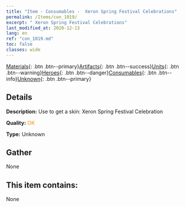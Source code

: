 ```yaml
---
title: "Item - Consumables -  Xeron Spring Festival Celebrations"
permalink: /Items/con_1019/
excerpt: " Xeron Spring Festival Celebrations"
last_modified_at: 2020-12-13
lang: en
ref: "con_1019.md"
toc: false
classes: wide
---
```

 [Materials](/Items/){: .btn .btn--primary}[Artifacts](/Items/Artifacts/){: .btn .btn--success}[Units](/Items/Units/){: .btn .btn--warning}[Heroes](/Items/Heroes/){: .btn .btn--danger}[Consumables](/Items/Consumables/){: .btn .btn--info}[Unknown](/Items/Unknown/){: .btn .btn--primary}

## Details
 **Description:** Use to get a skin: Xeron Spring Festival Celebration

 **Quality:** <span style="color: #FF8C00">OK</span>

 **Type:** Unknown

## Gather

  None

## This item contains:

  None


